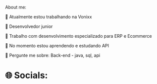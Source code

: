 About me:

🔭 Atualmente estou trabalhando na Vonixx 
<p>
👯 Desenvolvedor junior
<p>
🤔 Trabalho com desenvolvimento especializado para ERP e Ecommerce
<p>
🌱 No momento estou aprendendo e estudando API
<p>
💬 Pergunte me sobre: Back-end -  java, sql, api
<h1>
🌐 Socials:
</h1>
